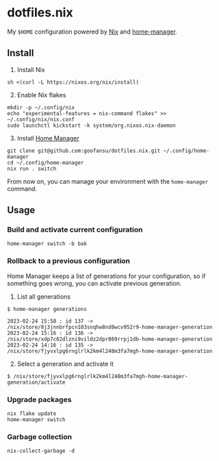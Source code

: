 # dotfiles.nix
My `$HOME` configuration powered by [Nix](https://nixos.org) and [home-manager](https://github.com/nix-community/home-manager).

## Install
1. Install Nix

```shell
sh <(curl -L https://nixos.org/nix/install)
```

2. Enable Nix flakes

```shell
mkdir -p ~/.config/nix
echo "experimental-features = nix-command flakes" >> ~/.config/nix/nix.conf
sudo launchctl kickstart -k system/org.nixos.nix-daemon
```

3. Install [Home Manager](https://github.com/nix-community/home-manager)

```shell
git clone git@github.com:goofansu/dotfiles.nix.git ~/.config/home-manager
cd ~/.config/home-manager
nix run . switch
```

From now on, you can manage your environment with the `home-manager` command.

## Usage

### Build and activate current configuration

```shell
home-manager switch -b bak
```

### Rollback to a previous configuration

Home Manager keeps a list of generations for your configuration, so if something goes wrong, you can activate previous generation.

1. List all generations

``` shell
$ home-manager generations

2023-02-24 15:58 : id 137 -> /nix/store/8j3jnnbrfpcn103snqhw8nd8wcv952r9-home-manager-generation
2023-02-24 15:16 : id 136 -> /nix/store/xdp7c82dlzni9vildz2dpr869rrpj1db-home-manager-generation
2023-02-24 14:16 : id 135 -> /nix/store/fjyvxlpg6rnglrlk2km4l248m3fa7mgh-home-manager-generation
```

2. Select a generation and activate it

``` shell
$ /nix/store/fjyvxlpg6rnglrlk2km4l248m3fa7mgh-home-manager-generation/activate
```

### Upgrade packages

``` shell
nix flake update
home-manager switch
```

### Garbage collection

``` shell
nix-collect-garbage -d
```
